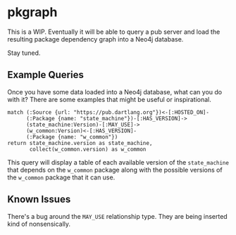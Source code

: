 # pkgraph

This is a WIP. Eventually it will be able to query a pub server and load the
resulting package dependency graph into a Neo4j database.

Stay tuned.

## Example Queries

Once you have some data loaded into a Neo4j database, what can you do with it?
There are some examples that might be useful or inspirational.

```cypher
match (:Source {url: "https://pub.dartlang.org"})<-[:HOSTED_ON]-
      (:Package {name: "state_machine"})-[:HAS_VERSION]->
      (state_machine:Version)-[:MAY_USE]->
      (w_common:Version)<-[:HAS_VERSION]-
      (:Package {name: "w_common"})
return state_machine.version as state_machine,
       collect(w_common.version) as w_common
```

This query will display a table of each available version of the `state_machine`
that depends on the `w_common` package along with the possible versions of the
`w_common` package that it can use.

## Known Issues

There's a bug around the `MAY_USE` relationship type. They are being inserted
kind of nonsensically.
